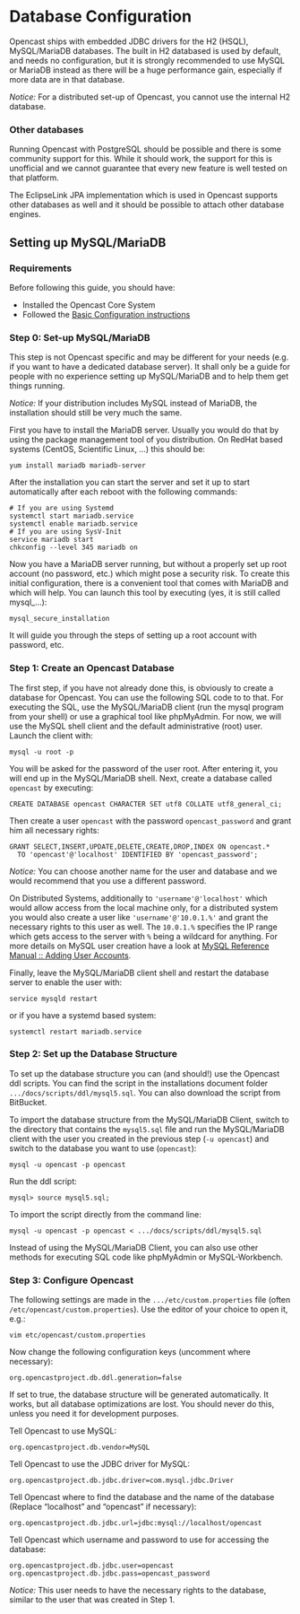 Database Configuration
======================

Opencast ships with embedded JDBC drivers for the H2 (HSQL), MySQL/MariaDB databases. The built in H2 databased is used
by default, and needs no configuration, but it is strongly recommended to use MySQL or MariaDB instead as there will be a
huge performance gain, especially if more data are in that database.

*Notice:* For a distributed set-up of Opencast, you cannot use the internal H2 database.


### Other databases

Running Opencast with PostgreSQL should be possible and there is some community support for this. While it should work,
the support for this is unofficial and we cannot guarantee that every new feature is well tested on that platform.

The EclipseLink JPA implementation which is used in Opencast supports other databases as well and it should be
possible to attach other database engines.

Setting up MySQL/MariaDB
------------------------

### Requirements

Before following this guide, you should have:

 - Installed the Opencast Core System
 - Followed the [Basic Configuration instructions](basic.md)


### Step 0: Set-up MySQL/MariaDB

This step is not Opencast specific and may be different for your needs (e.g.  if you want to have a dedicated database
server). It shall only be a guide for people with no experience setting up MySQL/MariaDB and to help them get things
running.

*Notice:* If your distribution includes MySQL instead of MariaDB, the installation should still be very much the
same.

First you have to install the MariaDB server. Usually you would do that by using the package management tool of you
distribution. On RedHat based systems (CentOS, Scientific Linux, …) this should be:

    yum install mariadb mariadb-server

After the installation you can start the server and set it up to start automatically after each reboot with the
following commands:

    # If you are using Systemd
    systemctl start mariadb.service
    systemctl enable mariadb.service
    # If you are using SysV-Init
    service mariadb start
    chkconfig --level 345 mariadb on

Now you have a MariaDB server running, but without a properly set up root account (no password, etc.) which might 
pose a security risk. To create this initial configuration, there is a convenient tool that comes with MariaDB and 
which will help. You can launch this tool by executing (yes, it is still called mysql_…):

    mysql_secure_installation

It will guide you through the steps of setting up a root account with password, etc.


### Step 1: Create an Opencast Database

The first step, if you have not already done this, is obviously to create a database for Opencast. You can use the
following SQL code to to that. For executing the SQL, use the MySQL/MariaDB client (run the mysql program from your
shell) or use a graphical tool like phpMyAdmin. For now, we will use the MySQL shell client and the default
administrative (root) user. Launch the client with:

    mysql -u root -p

You will be asked for the password of the user root. After entering it, you will end up in the MySQL/MariaDB shell.
Next, create a database called `opencast` by executing:

    CREATE DATABASE opencast CHARACTER SET utf8 COLLATE utf8_general_ci;

Then create a user `opencast` with the password `opencast_password` and grant him all necessary rights:

    GRANT SELECT,INSERT,UPDATE,DELETE,CREATE,DROP,INDEX ON opencast.*
      TO 'opencast'@'localhost' IDENTIFIED BY 'opencast_password';

*Notice:* You can choose another name for the user and database and we would recommend that you use a different password.


On Distributed Systems, additionally to `'username'@'localhost'` which would allow access from the local machine only,
for a distributed system you would also create a user like `'username'@'10.0.1.%'` and grant the necessary rights to
this user as well. The `10.0.1.%` specifies the IP range which gets access to the server with `%` being a wildcard for
anything.  For more details on MySQL user creation have a look at [MySQL Reference Manual :: Adding User Accounts](http://mysql.com/doc/en/adding-users.html).

Finally, leave the MySQL/MariaDB client shell and restart the database server to enable the user with:

    service mysqld restart

or if you have a systemd based system:

    systemctl restart mariadb.service


### Step 2: Set up the Database Structure

To set up the database structure you can (and should!) use the Opencast ddl scripts. You can find the script in the 
installations document folder `.../docs/scripts/ddl/mysql5.sql`. You can also download the script from BitBucket.

To import the database structure from the MySQL/MariaDB Client, switch to the directory that contains the `mysql5.sql` 
file and run the MySQL/MariaDB client with the user you created in the previous step (`-u opencast`) and switch to 
the database you want to use (`opencast`):

    mysql -u opencast -p opencast

Run the ddl script:

    mysql> source mysql5.sql;

To import the script directly from the command line:

    mysql -u opencast -p opencast < .../docs/scripts/ddl/mysql5.sql

Instead of using the MySQL/MariaDB Client, you can also use other methods for executing SQL code like phpMyAdmin or 
MySQL-Workbench.

### Step 3: Configure Opencast

The following settings are made in the `.../etc/custom.properties` file (often `/etc/opencast/custom.properties`). 
Use the editor of your choice to open it, e.g.:

    vim etc/opencast/custom.properties

Now change the following configuration keys (uncomment where necessary):

    org.opencastproject.db.ddl.generation=false

If set to true, the database structure will be generated automatically. It works, but all database optimizations are
lost. You should never do this, unless you need it for development purposes.

Tell Opencast to use MySQL:

    org.opencastproject.db.vendor=MySQL

Tell Opencast to use the JDBC driver for MySQL:

    org.opencastproject.db.jdbc.driver=com.mysql.jdbc.Driver

Tell Opencast where to find the database and the name of the database (Replace “localhost” and “opencast” if necessary):

    org.opencastproject.db.jdbc.url=jdbc:mysql://localhost/opencast

Tell Opencast which username and password to use for accessing the database:

    org.opencastproject.db.jdbc.user=opencast
    org.opencastproject.db.jdbc.pass=opencast_password

*Notice:* This user needs to have the necessary rights to the database, similar to the user that was created in Step 1.